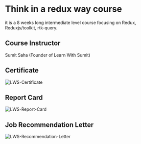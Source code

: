 # Think in a redux way course

it is a 8 weeks long intermediate level course focusing on Redux, Reduxjs/toolkit, rtk-query.

## Course Instructor

Sumit Saha (Founder of Learn With Sumit)

## Certificate
![LWS-Certificate](https://github.com/tanmoy77/Think-in-a-redux-way-certification/assets/84202808/1acef32c-11bb-4bc0-a9b6-70e508f5a1ab)


## Report Card
![LWS-Report-Card](https://github.com/tanmoy77/Think-in-a-redux-way-certification/assets/84202808/7196cb4c-d1ae-42ba-9d4e-6c4fd4a7dd37)


## Job Recommendation Letter
![LWS-Recommendation-Letter](https://github.com/tanmoy77/Think-in-a-redux-way-certification/assets/84202808/21d43d0f-e696-4992-b30d-362810679e77)
